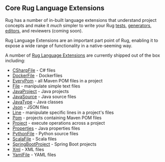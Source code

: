 ## Core Rug Language Extensions

Rug has a number of in-built language extensions that understand
project concepts and make it *much* simpler to write your
Rug [tests][], [generators][], [editors][], and reviewers (coming
soon).

[tests]: ../rug-tests.md
[generators]: ../rug-generators.md
[editors]: ../rug-editors.md

Rug Language Extensions are an important part point of Rug, enabling it to
expose a wide range of functionality in a native-seeming way. 

A number of [Rug Language Extensions](globals.html) are currently shipped out of the box including:

*   [CSharpFile](interfaces/csharpfile.html) - C# files
*   [DockerFile](interfaces/dockerfile.html) - Dockerfiles
*   [EveryPom](interfaces/everypom.html) - all Maven POM files in a project
*   [File](interfaces/file.html) - manipulate simple text files
*   [JavaProject](interfaces/javaproject.html) - Java projects
*   [JavaSource](rinterfaces/javasource.html) - Java source files
*   [JavaType](interfaces/javaptype.html) - Java classes
*   [Json](interfaces/pair.html) - JSON files
*   [Line](interfaces/line.html) - manipulate specific lines in a project's files
*   [Pom](interfaces/pom.html) - projects containing Maven POM files
*   [Project](interfaces/project.html) - execute operations across a project
*   [Properties](interfaces/properties.html) - Java properties files
*   [PythonFile](interfaces/pythonfile.html) - Python source files
*   [ScalaFile](interfaces/scala.html) - Scala files
*   [SpringBootProject](interfaces/springbootproject.html) - Spring Boot projects
*   [Xml](interfaces/xml.html) - XML files
*   [YamlFile](interfaces/yamlfile.html) - YAML files
